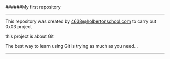 ######My first repository
___
This repository was created by 4638@holbertonschool.com to carry out 0x03 project


this project is about Git

The best way to learn using Git is trying as much as you need...
___
